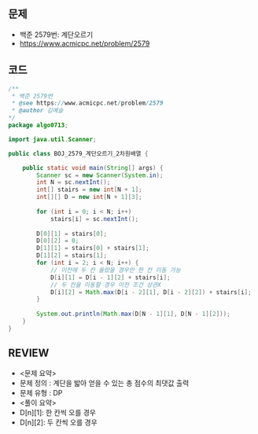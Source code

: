 ## 문제
* 백준 2579번: 계단오르기
* https://www.acmicpc.net/problem/2579

## 코드
~~~java
/**
 * 백준 2579번
 * @see https://www.acmicpc.net/problem/2579
 * @author 김예슬
*/
package algo0713;

import java.util.Scanner;

public class BOJ_2579_계단오르기_2차원배열 {

	public static void main(String[] args) {
		Scanner sc = new Scanner(System.in);
		int N = sc.nextInt();
		int[] stairs = new int[N + 1];
		int[][] D = new int[N + 1][3];
		
		for (int i = 0; i < N; i++)
			stairs[i] = sc.nextInt();
		
		D[0][1] = stairs[0];
		D[0][2] = 0;
		D[1][1] = stairs[0] + stairs[1];		
		D[1][2] = stairs[1];
		for (int i = 2; i < N; i++) {
			// 이전에 두 칸 올랐을 경우만 한 칸 이동 가능
			D[i][1] = D[i - 1][2] + stairs[i];
			// 두 칸을 이동할 경우 이전 조건 상관X
			D[i][2] = Math.max(D[i - 2][1], D[i - 2][2]) + stairs[i];
		}
		
		System.out.println(Math.max(D[N - 1][1], D[N - 1][2]));
	}
}
~~~

## REVIEW
 * <문제 요약>
 * 문제 정의 : 계단을 밟아 얻을 수 있는 총 점수의 최댓값 출력
 * 문제 유형 : DP
 * <풀이 요약>
 * D[n][1]: 한 칸씩 오를 경우
 * D[n][2]: 두 칸씩 오를 경우 